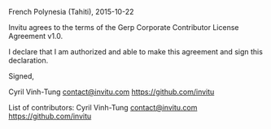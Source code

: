 French Polynesia (Tahiti), 2015-10-22

Invitu agrees to the terms of the Gerp Corporate Contributor License
Agreement v1.0.

I declare that I am authorized and able to make this agreement and sign this
declaration.

Signed,

Cyril Vinh-Tung contact@invitu.com https://github.com/invitu

List of contributors:
Cyril Vinh-Tung contact@invitu.com https://github.com/invitu

